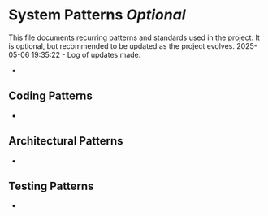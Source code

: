 # System Patterns *Optional*

This file documents recurring patterns and standards used in the project.
It is optional, but recommended to be updated as the project evolves.
2025-05-06 19:35:22 - Log of updates made.

*

## Coding Patterns

*   

## Architectural Patterns

*   

## Testing Patterns

*